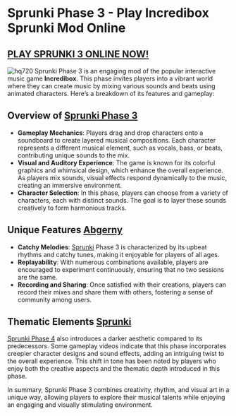 # Sprunki Phase 3 - Play Incredibox Sprunki Mod Online
## [PLAY SPRUNKI 3 ONLINE NOW!](https://modmeme.com/sprunki-phase-3/)
![hq720](https://github.com/user-attachments/assets/a8db970c-04d1-44d6-ae55-363d88268a57)
Sprunki Phase 3 is an engaging mod of the popular interactive music game **Incredibox**. This phase invites players into a vibrant world where they can create music by mixing various sounds and beats using animated characters. Here’s a breakdown of its features and gameplay:

## Overview of [Sprunki Phase 3](https://sprunkiphase3.tumblr.com/)

- **Gameplay Mechanics**: Players drag and drop characters onto a soundboard to create layered musical compositions. Each character represents a different musical element, such as vocals, bass, or beats, contributing unique sounds to the mix.
- **Visual and Auditory Experience**: The game is known for its colorful graphics and whimsical design, which enhance the overall experience. As players mix sounds, visual effects respond dynamically to the music, creating an immersive environment.
- **Character Selection**: In this phase, players can choose from a variety of characters, each with distinct sounds. The goal is to layer these sounds creatively to form harmonious tracks.

## Unique Features [Abgerny](https://www.tumblr.com/abgerny)

- **Catchy Melodies**: [Sprunki](https://sprunkiworldx.tumblr.com/) Phase 3 is characterized by its upbeat rhythms and catchy tunes, making it enjoyable for players of all ages.
- **Replayability**: With numerous combinations available, players are encouraged to experiment continuously, ensuring that no two sessions are the same.
- **Recording and Sharing**: Once satisfied with their creations, players can record their mixes and share them with others, fostering a sense of community among users.

## Thematic Elements [Sprunki](https://sprunkiapk.tumblr.com/)

[Sprunki Phase 4](https://www.tumblr.com/sprunkiphase4) also introduces a darker aesthetic compared to its predecessors. Some gameplay videos indicate that this phase incorporates creepier character designs and sound effects, adding an intriguing twist to the overall experience. This shift in tone has been noted by players who enjoy both the creative aspects and the thematic depth introduced in this phase.

In summary, Sprunki Phase 3 combines creativity, rhythm, and visual art in a unique way, allowing players to explore their musical talents while enjoying an engaging and visually stimulating environment.

